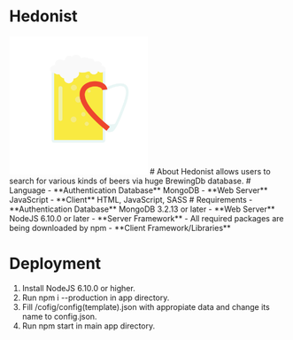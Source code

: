 # Hedonist
<img src="https://github.com/michaelKurowski/hedonist/blob/master/hedonist.png" width="250">
# About
Hedonist allows users to search for various kinds of beers via huge BrewingDb database.
# Language
 - **Authentication Database** MongoDB
 - **Web Server** JavaScript
 - **Client** HTML, JavaScript, SASS
# Requirements
 - **Authentication Database**
MongoDB 3.2.13 or later
 - **Web Server**
NodeJS 6.10.0 or later
 - **Server Framework**
	- All required packages are being downloaded by npm
 - **Client Framework/Libraries** 

# Deployment

1. Install NodeJS 6.10.0 or higher.
2. Run npm i --production in app directory.
3. Fill /cofig/config(template).json with appropiate data and change its name to config.json.
4. Run npm start in main app directory.
